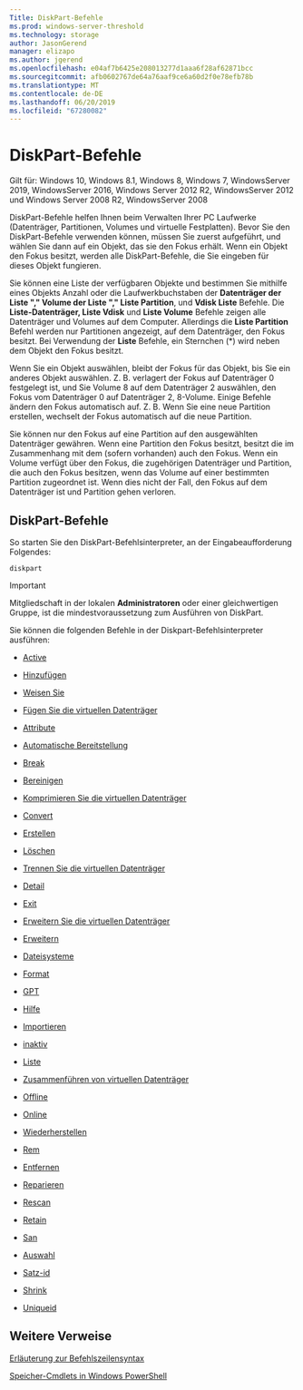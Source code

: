 ```yaml
---
Title: DiskPart-Befehle
ms.prod: windows-server-threshold
ms.technology: storage
author: JasonGerend
manager: elizapo
ms.author: jgerend
ms.openlocfilehash: e04af7b6425e208013277d1aaa6f28af62871bcc
ms.sourcegitcommit: afb0602767de64a76aaf9ce6a60d2f0e78efb78b
ms.translationtype: MT
ms.contentlocale: de-DE
ms.lasthandoff: 06/20/2019
ms.locfileid: "67280082"
---
```

# <a name="diskpart-commands"></a>DiskPart-Befehle

Gilt für: Windows 10, Windows 8.1, Windows 8, Windows 7, WindowsServer 2019, WindowsServer 2016, Windows Server 2012 R2, WindowsServer 2012 und Windows Server 2008 R2, WindowsServer 2008

DiskPart-Befehle helfen Ihnen beim Verwalten Ihrer PC Laufwerke (Datenträger, Partitionen, Volumes und virtuelle Festplatten). Bevor Sie den DiskPart-Befehle verwenden können, müssen Sie zuerst aufgeführt, und wählen Sie dann auf ein Objekt, das sie den Fokus erhält. Wenn ein Objekt den Fokus besitzt, werden alle DiskPart-Befehle, die Sie eingeben für dieses Objekt fungieren.

Sie können eine Liste der verfügbaren Objekte und bestimmen Sie mithilfe eines Objekts Anzahl oder die Laufwerkbuchstaben der **Datenträger der Liste "," Volume der Liste "," Liste Partition**, und **Vdisk Liste** Befehle. Die **Liste-Datenträger, Liste Vdisk** und **Liste Volume** Befehle zeigen alle Datenträger und Volumes auf dem Computer. Allerdings die **Liste Partition** Befehl werden nur Partitionen angezeigt, auf dem Datenträger, den Fokus besitzt. Bei Verwendung der **Liste** Befehle, ein Sternchen (\*) wird neben dem Objekt den Fokus besitzt.

Wenn Sie ein Objekt auswählen, bleibt der Fokus für das Objekt, bis Sie ein anderes Objekt auswählen. Z. B. verlagert der Fokus auf Datenträger 0 festgelegt ist, und Sie Volume 8 auf dem Datenträger 2 auswählen, den Fokus vom Datenträger 0 auf Datenträger 2, 8-Volume. Einige Befehle ändern den Fokus automatisch auf. Z. B. Wenn Sie eine neue Partition erstellen, wechselt der Fokus automatisch auf die neue Partition.

Sie können nur den Fokus auf eine Partition auf den ausgewählten Datenträger gewähren. Wenn eine Partition den Fokus besitzt, besitzt die im Zusammenhang mit dem (sofern vorhanden) auch den Fokus. Wenn ein Volume verfügt über den Fokus, die zugehörigen Datenträger und Partition, die auch den Fokus besitzen, wenn das Volume auf einer bestimmten Partition zugeordnet ist. Wenn dies nicht der Fall, den Fokus auf dem Datenträger ist und Partition gehen verloren.

## <a name="diskpart-commands"></a>DiskPart-Befehle

So starten Sie den DiskPart-Befehlsinterpreter, an der Eingabeaufforderung Folgendes:

`diskpart`

> [!IMPORTANT]
> Mitgliedschaft in der lokalen **Administratoren** oder einer gleichwertigen Gruppe, ist die mindestvoraussetzung zum Ausführen von DiskPart. 

Sie können die folgenden Befehle in der Diskpart-Befehlsinterpreter ausführen:

  - [Active](active.md)  
      
  - [Hinzufügen](add.md)  
      
  - [Weisen Sie](assign.md)  
      
  - [Fügen Sie die virtuellen Datenträger](attach-vdisk.md)  
      
  - [Attribute](attributes.md)  
      
  - [Automatische Bereitstellung](automount.md)  
      
  - [Break](break.md)  
      
  - [Bereinigen](clean.md)  
      
  - [Komprimieren Sie die virtuellen Datenträger](compact-vdisk.md)  
      
  - [Convert](convert.md)  
      
  - [Erstellen](create.md)  
      
  - [Löschen](delete.md)  
      
  - [Trennen Sie die virtuellen Datenträger](detach-vdisk.md)  
      
  - [Detail](detail.md)  
      
  - [Exit](exit.md)  
      
  - [Erweitern Sie die virtuellen Datenträger](expand-vdisk.md)  
      
  - [Erweitern](extend.md)  
      
  - [Dateisysteme](filesystems.md)  
      
  - [Format](format.md)  
      
  - [GPT](gpt.md)  
      
  - [Hilfe](help.md)  
      
  - [Importieren](import.md)  
      
  - [inaktiv](inactive.md)  
      
  - [Liste](list.md)  
      
  - [Zusammenführen von virtuellen Datenträger](merge-vdisk.md)  
      
  - [Offline](offline.md)  
      
  - [Online](online.md)  
      
  - [Wiederherstellen](recover.md)  
      
  - [Rem](rem.md)  
      
  - [Entfernen](remove.md)  
      
  - [Reparieren](repair.md)  
      
  - [Rescan](rescan.md)  
      
  - [Retain](retain.md)  
      
  - [San](san.md)  
      
  - [Auswahl](select.md)  
      
  - [Satz-id](set-id.md)  
      
  - [Shrink](shrink.md)  
      
  - [Uniqueid](uniqueid.md)  
      

## <a name="additional-references"></a>Weitere Verweise

[Erläuterung zur Befehlszeilensyntax](command-line-syntax-key.md)

[Speicher-Cmdlets in Windows PowerShell](https://docs.microsoft.com/powershell/module/storage/)
